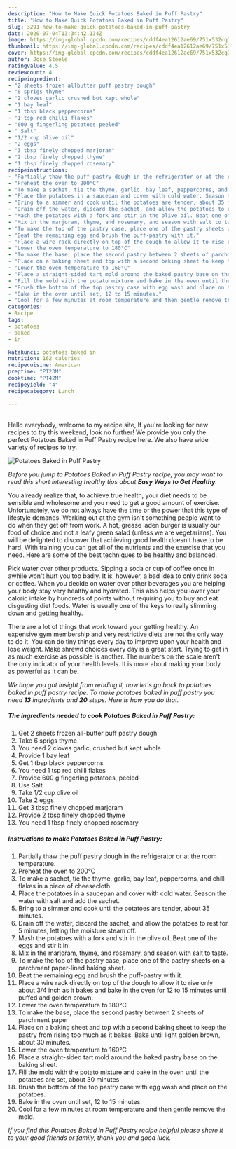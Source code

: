 ```yaml
---
description: "How to Make Quick Potatoes Baked in Puff Pastry"
title: "How to Make Quick Potatoes Baked in Puff Pastry"
slug: 3291-how-to-make-quick-potatoes-baked-in-puff-pastry
date: 2020-07-04T13:34:42.134Z
image: https://img-global.cpcdn.com/recipes/cddf4ea12612ae69/751x532cq70/potatoes-baked-in-puff-pastry-recipe-main-photo.jpg
thumbnail: https://img-global.cpcdn.com/recipes/cddf4ea12612ae69/751x532cq70/potatoes-baked-in-puff-pastry-recipe-main-photo.jpg
cover: https://img-global.cpcdn.com/recipes/cddf4ea12612ae69/751x532cq70/potatoes-baked-in-puff-pastry-recipe-main-photo.jpg
author: Jose Steele
ratingvalue: 4.5
reviewcount: 4
recipeingredient:
- "2 sheets frozen allbutter puff pastry dough"
- "6 sprigs thyme"
- "2 cloves garlic crushed but kept whole"
- "1 bay leaf"
- "1 tbsp black peppercorns"
- "1 tsp red chilli flakes"
- "600 g fingerling potatoes peeled"
- " Salt"
- "1/2 cup olive oil"
- "2 eggs"
- "3 tbsp finely chopped marjoram"
- "2 tbsp finely chopped thyme"
- "1 tbsp finely chopped rosemary"
recipeinstructions:
- "Partially thaw the puff pastry dough in the refrigerator or at the room temperature."
- "Preheat the oven to 200°C"
- "To make a sachet, tie the thyme, garlic, bay leaf, peppercorns, and chilli flakes in a piece of cheesecloth."
- "Place the potatoes in a saucepan and cover with cold water. Season the water with salt and add the sachet."
- "Bring to a simmer and cook until the potatoes are tender, about 35 minutes."
- "Drain off the water, discard the sachet, and allow the potatoes to rest for 5 minutes, letting the moisture steam off."
- "Mash the potatoes with a fork and stir in the olive oil. Beat one of the eggs and stir it in."
- "Mix in the marjoram, thyme, and rosemary, and season with salt to taste."
- "To make the top of the pastry case, place one of the pastry sheets on a parchment paper-lined baking sheet."
- "Beat the remaining egg and brush the puff-pastry with it."
- "Place a wire rack directly on top of the dough to allow it to rise only about 3/4 inch as it bakes and bake in the oven for 12 to 15 minutes until puffed and golden brown."
- "Lower the oven temperature to 180°C"
- "To make the base, place the second pastry between 2 sheets of parchment paper"
- "Place on a baking sheet and top with a second baking sheet to keep the pastry from rising too much as it bakes. Bake until light golden brown, about 30 minutes."
- "Lower the oven temperature to 160°C"
- "Place a straight-sided tart mold around the baked pastry base on the baking sheet."
- "Fill the mold with the potato mixture and bake in the oven until the potatoes are set, about 30 minutes"
- "Brush the bottom of the top pastry case with egg wash and place on the potatoes."
- "Bake in the oven until set, 12 to 15 minutes."
- "Cool for a few minutes at room temperature and then gentle remove the mold."
categories:
- Recipe
tags:
- potatoes
- baked
- in

katakunci: potatoes baked in 
nutrition: 162 calories
recipecuisine: American
preptime: "PT23M"
cooktime: "PT42M"
recipeyield: "4"
recipecategory: Lunch

---
```

<br>
Hello everybody, welcome to my recipe site, If you're looking for new recipes to try this weekend, look no further! We provide you only the perfect Potatoes Baked in Puff Pastry recipe here. We also have wide variety of recipes to try.
<br>


![Potatoes Baked in Puff Pastry](https://img-global.cpcdn.com/recipes/cddf4ea12612ae69/751x532cq70/potatoes-baked-in-puff-pastry-recipe-main-photo.jpg)

<i>Before you jump to Potatoes Baked in Puff Pastry recipe, you may want to read this short interesting healthy tips about <strong>Easy Ways to Get Healthy</strong>.</i>

You already realize that, to achieve true health, your diet needs to be sensible and wholesome and you need to get a good amount of exercise. Unfortunately, we do not always have the time or the power that this type of lifestyle demands. Working out at the gym isn't something people want to do when they get off from work. A hot, grease laden burger is usually our food of choice and not a leafy green salad (unless we are vegetarians). You will be delighted to discover that achieving good health doesn't have to be hard. With training you can get all of the nutrients and the exercise that you need. Here are some of the best techniques to be healthy and balanced.

Pick water over other products. Sipping a soda or cup of coffee once in awhile won't hurt you too badly. It is, however, a bad idea to only drink soda or coffee. When you decide on water over other beverages you are helping your body stay very healthy and hydrated. This also helps you lower your caloric intake by hundreds of points without requiring you to buy and eat disgusting diet foods. Water is usually one of the keys to really slimming down and getting healthy.

There are a lot of things that work toward your getting healthy. An expensive gym membership and very restrictive diets are not the only way to do it. You can do tiny things every day to improve upon your health and lose weight. Make shrewd choices every day is a great start. Trying to get in as much exercise as possible is another. The numbers on the scale aren't the only indicator of your health levels. It is more about making your body as powerful as it can be. 


<i>We hope you got insight from reading it, now let's go back to potatoes baked in puff pastry recipe. To make potatoes baked in puff pastry you need <strong>13</strong> ingredients and <strong>20</strong> steps. Here is how you do that.
</i>

##### The ingredients needed to cook Potatoes Baked in Puff Pastry:

1. Get 2 sheets frozen all-butter puff pastry dough
1. Take 6 sprigs thyme
1. You need 2 cloves garlic, crushed but kept whole
1. Provide 1 bay leaf
1. Get 1 tbsp black peppercorns
1. You need 1 tsp red chilli flakes
1. Provide 600 g fingerling potatoes, peeled
1. Use  Salt
1. Take 1/2 cup olive oil
1. Take 2 eggs
1. Get 3 tbsp finely chopped marjoram
1. Provide 2 tbsp finely chopped thyme
1. You need 1 tbsp finely chopped rosemary


##### Instructions to make Potatoes Baked in Puff Pastry:

1. Partially thaw the puff pastry dough in the refrigerator or at the room temperature.
1. Preheat the oven to 200°C
1. To make a sachet, tie the thyme, garlic, bay leaf, peppercorns, and chilli flakes in a piece of cheesecloth.
1. Place the potatoes in a saucepan and cover with cold water. Season the water with salt and add the sachet.
1. Bring to a simmer and cook until the potatoes are tender, about 35 minutes.
1. Drain off the water, discard the sachet, and allow the potatoes to rest for 5 minutes, letting the moisture steam off.
1. Mash the potatoes with a fork and stir in the olive oil. Beat one of the eggs and stir it in.
1. Mix in the marjoram, thyme, and rosemary, and season with salt to taste.
1. To make the top of the pastry case, place one of the pastry sheets on a parchment paper-lined baking sheet.
1. Beat the remaining egg and brush the puff-pastry with it.
1. Place a wire rack directly on top of the dough to allow it to rise only about 3/4 inch as it bakes and bake in the oven for 12 to 15 minutes until puffed and golden brown.
1. Lower the oven temperature to 180°C
1. To make the base, place the second pastry between 2 sheets of parchment paper
1. Place on a baking sheet and top with a second baking sheet to keep the pastry from rising too much as it bakes. Bake until light golden brown, about 30 minutes.
1. Lower the oven temperature to 160°C
1. Place a straight-sided tart mold around the baked pastry base on the baking sheet.
1. Fill the mold with the potato mixture and bake in the oven until the potatoes are set, about 30 minutes
1. Brush the bottom of the top pastry case with egg wash and place on the potatoes.
1. Bake in the oven until set, 12 to 15 minutes.
1. Cool for a few minutes at room temperature and then gentle remove the mold.


<i>If you find this Potatoes Baked in Puff Pastry recipe helpful please share it to your good friends or family, thank you and good luck.</i>
